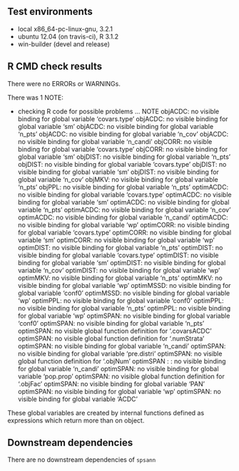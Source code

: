 ## Test environments
* local x86_64-pc-linux-gnu, 3.2.1
* ubuntu 12.04 (on travis-ci), R 3.1.2
* win-builder (devel and release)

## R CMD check results
There were no ERRORs or WARNINGs. 

There was 1 NOTE:

* checking R code for possible problems ... NOTE
objACDC: no visible binding for global variable ‘covars.type’
objACDC: no visible binding for global variable ‘sm’
objACDC: no visible binding for global variable ‘n_pts’
objACDC: no visible binding for global variable ‘n_cov’
objACDC: no visible binding for global variable ‘n_candi’
objCORR: no visible binding for global variable ‘covars.type’
objCORR: no visible binding for global variable ‘sm’
objDIST: no visible binding for global variable ‘n_pts’
objDIST: no visible binding for global variable ‘covars.type’
objDIST: no visible binding for global variable ‘sm’
objDIST: no visible binding for global variable ‘n_cov’
objMKV: no visible binding for global variable ‘n_pts’
objPPL: no visible binding for global variable ‘n_pts’
optimACDC: no visible binding for global variable ‘covars.type’
optimACDC: no visible binding for global variable ‘sm’
optimACDC: no visible binding for global variable ‘n_pts’
optimACDC: no visible binding for global variable ‘n_cov’
optimACDC: no visible binding for global variable ‘n_candi’
optimACDC: no visible binding for global variable ‘wp’
optimCORR: no visible binding for global variable ‘covars.type’
optimCORR: no visible binding for global variable ‘sm’
optimCORR: no visible binding for global variable ‘wp’
optimDIST: no visible binding for global variable ‘n_pts’
optimDIST: no visible binding for global variable ‘covars.type’
optimDIST: no visible binding for global variable ‘sm’
optimDIST: no visible binding for global variable ‘n_cov’
optimDIST: no visible binding for global variable ‘wp’
optimMKV: no visible binding for global variable ‘n_pts’
optimMKV: no visible binding for global variable ‘wp’
optimMSSD: no visible binding for global variable ‘conf0’
optimMSSD: no visible binding for global variable ‘wp’
optimPPL: no visible binding for global variable ‘conf0’
optimPPL: no visible binding for global variable ‘n_pts’
optimPPL: no visible binding for global variable ‘wp’
optimSPAN: no visible binding for global variable ‘conf0’
optimSPAN: no visible binding for global variable ‘n_pts’
optimSPAN: no visible global function definition for ‘.covarsACDC’
optimSPAN: no visible global function definition for ‘.numStrata’
optimSPAN: no visible binding for global variable ‘n_candi’
optimSPAN: no visible binding for global variable ‘pre.distri’
optimSPAN: no visible global function definition for ‘.objNum’
optimSPAN : <anonymous>: no visible binding for global variable ‘n_candi’
optimSPAN: no visible binding for global variable ‘pop.prop’
optimSPAN: no visible global function definition for ‘.objFac’
optimSPAN: no visible binding for global variable ‘PAN’
optimSPAN: no visible binding for global variable ‘wp’
optimSPAN: no visible binding for global variable ‘ACDC’

These global variables are created by internal functions defined as expressions
which return more than on object.

## Downstream dependencies
There are no downstream dependencies of `spsann`
